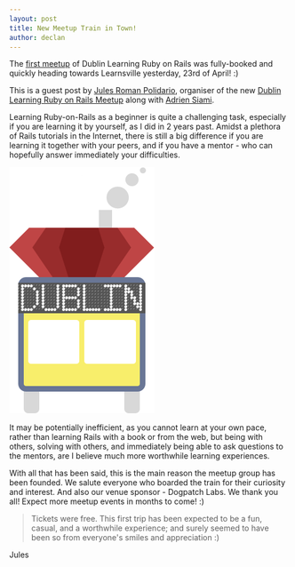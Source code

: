 ```yaml
---
layout: post
title: New Meetup Train in Town!
author: declan
---
```



<div class="right-pull">
The <a href="http://www.meetup.com/Dublin-Learning-Ruby-on-Rails-Meetup/events/230846089/" class="link-inside-pull">first meetup</a> of Dublin Learning Ruby on Rails was fully-booked and
quickly heading towards Learnsville yesterday, 23rd of April! :)
</div>

This is a guest post by [Jules Roman
Polidario](http://twitter.com/jrpolidario), organiser of the new
[Dublin Learning Ruby on Rails
Meetup](http://www.meetup.com/Dublin-Learning-Ruby-on-Rails-Meetup)
along with [Adrien Siami](https://twitter.com/intrepidd).

Learning Ruby-on-Rails as a beginner is quite a challenging task,
especially if you are learning it by yourself, as I did in 2 years past.
Amidst a plethora of Rails tutorials in the Internet, there is still a
big difference if you are learning it together with your peers, and if
you have a mentor - who can hopefully answer immediately your
difficulties.

<img src="images/dublin-rails.png" class="img-rounded postImageFloatRight" alt="Dublin Learning Ruby on Rails Image" />

It may be potentially inefficient, as you cannot learn at
your own pace, rather than learning Rails with a book or from the web,
but being with others, solving with others, and immediately being able
to ask questions to the mentors, are I believe much more worthwhile
learning experiences.

With all that has been said, this is the main reason the meetup group
has been founded. We salute everyone who boarded the train for their
curiosity and interest. And also our venue sponsor - Dogpatch Labs. We
thank you all! Expect more meetup events in months to come! :)

> Tickets were free. This first trip has been expected to be a fun,
> casual, and a worthwhile experience; and surely seemed to have been so
> from everyone's smiles and appreciation :)

Jules
